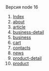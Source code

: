 <p>Версия node 16</p>
<ol>
	<li><a href="https://arstanbek353.github.io/icapia/dist/">Index</a></li>
	<li><a href="https://arstanbek353.github.io/icapia/dist/about.html">about</a></li>
	<li><a href="https://arstanbek353.github.io/icapia/dist/article.html">article</a></li>
	<li><a href="https://arstanbek353.github.io/icapia/dist/business-detail.html">business-detail</a></li>
	<li><a href="https://arstanbek353.github.io/icapia/dist/business.html">business</a></li>
	<li><a href="https://arstanbek353.github.io/icapia/dist/cart.html">cart</a></li>
	<li><a href="https://arstanbek353.github.io/icapia/dist/contacts.html">contacts</a></li>
	<li><a href="https://arstanbek353.github.io/icapia/dist/news.html">news</a></li>
	<li><a href="https://arstanbek353.github.io/icapia/dist/product-detail.html">product-detail</a></li>
	<li><a href="https://arstanbek353.github.io/icapia/dist/product.html">product</a></li>
</ol>
